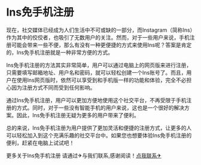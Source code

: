 # Ins免手机注册

现在，社交媒体已经成为人们生活中不可或缺的一部分，而Instagram（简称Ins）作为其中的佼佼者，也吸引了无数用户的关注。然而，对于一些用户来说，手机注册可能会带来一些不便，那么有没有一种更便捷的方式来使用Ins呢？答案是肯定的，Ins免手机注册就是一种非常方便的方式。

Ins免手机注册的方法其实非常简单，用户可以通过电脑上的网页版来进行注册，只需要填写邮箱地址、用户名和密码，就可以轻松创建一个Ins账号了。而且，用户在使用Ins网页版时，依然可以享受到和手机版一样的功能和体验，完全不必担心因为注册方式不同而受到任何影响。

通过Ins免手机注册，用户可以更加方便地使用这个社交平台，不再受限于手机注册的方式。同时，对于一些没有智能手机的用户来说，这也是一个很好的解决方案。因此，Ins免手机注册无疑为更多的用户带来了便利。

总的来说，Ins免手机注册为用户提供了更加灵活和便捷的注册方式，让更多的人可以轻松加入到这个充满乐趣的社交平台中。如果您也想要体验Ins免手机注册的便利，赶紧在电脑上试试吧！

更多关于Ins免手机注册 请通过✈与我们联系,感谢阅读！[点我联系✈](https://pro.G208.com)